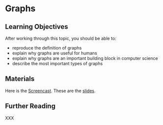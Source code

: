 # Graphs

## Learning Objectives

After working through this topic, you should be able to:

- reproduce the definition of graphs
- explain why graphs are useful for humans
- explain why graphs are an important building block in computer science
- describe the most important types of graphs

## Materials

Here is the [Screencast](https://player.uni-bonn.educast.nrw/xxx). These are the
[slides](background-graphs.pdf).

## Further Reading

XXX
